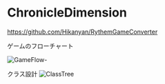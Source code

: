# ChronicleDimension
https://github.com/Hikanyan/RythemGameConverter

ゲームのフローチャート

![GameFlow-](https://github.com/Hikanyan/ChronicleDimension/assets/86185936/f5bebeba-5c56-4ed7-903f-f93c7d494704)

クラス設計
![ClassTree](https://github.com/Hikanyan/ChronicleDimension/assets/86185936/ab5e0204-2192-4756-b6f4-d78ccee67e51)
